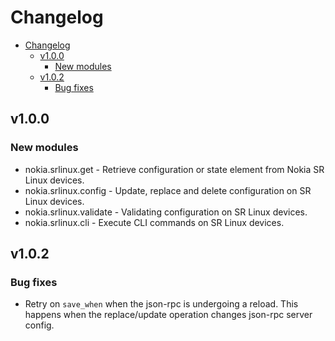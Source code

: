 # Changelog

* [Changelog](#changelog)
  * [v1.0.0](#v100)
    * [New modules](#new-modules)
  * [v1.0.2](#v102)
    * [Bug fixes](#bug-fixes)

## v1.0.0

### New modules

* nokia.srlinux.get - Retrieve configuration or state element from Nokia SR Linux devices.
* nokia.srlinux.config - Update, replace and delete configuration on SR Linux devices.
* nokia.srlinux.validate - Validating configuration on SR Linux devices.
* nokia.srlinux.cli - Execute CLI commands on SR Linux devices.

## v1.0.2

### Bug fixes

* Retry on `save_when` when the json-rpc is undergoing a reload. This happens when the replace/update operation changes json-rpc server config.

